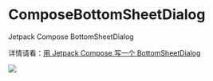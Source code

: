 # ComposeBottomSheetDialog

Jetpack Compose BottomSheetDialog

详情请看：[用 Jetpack Compose 写一个 BottomSheetDialog](https://juejin.cn/post/7151792921698631717)

![](https://p3-juejin.byteimg.com/tos-cn-i-k3u1fbpfcp/dc4beb4dae884a3793f5e8a036d23736~tplv-k3u1fbpfcp-zoom-1.image)
